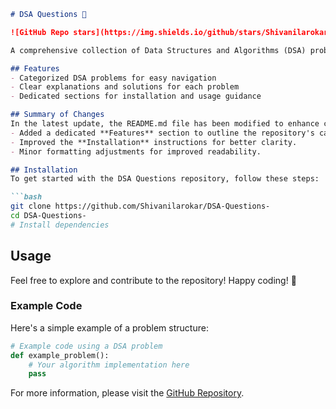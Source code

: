 ```markdown
# DSA Questions 🤖

![GitHub Repo stars](https://img.shields.io/github/stars/Shivanilarokar/DSA-Questions-) ![GitHub forks](https://img.shields.io/github/forks/Shivanilarokar/DSA-Questions-) ![GitHub issues](https://img.shields.io/github/issues/Shivanilarokar/DSA-Questions-)

A comprehensive collection of Data Structures and Algorithms (DSA) problems to help developers and learners practice and enhance their coding skills through a variety of algorithmic challenges.

## Features
- Categorized DSA problems for easy navigation
- Clear explanations and solutions for each problem
- Dedicated sections for installation and usage guidance

## Summary of Changes
In the latest update, the README.md file has been modified to enhance clarity and organization. The following changes were made:
- Added a dedicated **Features** section to outline the repository's capabilities.
- Improved the **Installation** instructions for better clarity.
- Minor formatting adjustments for improved readability.

## Installation
To get started with the DSA Questions repository, follow these steps:

```bash
git clone https://github.com/Shivanilarokar/DSA-Questions-
cd DSA-Questions-
# Install dependencies
```

## Usage
Feel free to explore and contribute to the repository! Happy coding! 🚀

### Example Code
Here's a simple example of a problem structure:

```python
# Example code using a DSA problem
def example_problem():
    # Your algorithm implementation here
    pass
```

For more information, please visit the [GitHub Repository](https://github.com/Shivanilarokar/DSA-Questions-).
```